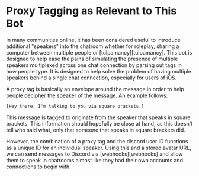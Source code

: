 # Proxy Tagging as Relevant to This Bot

In many communities online, it has been considered useful to introduce
additional "speakers" into the chatroom whether for roleplay, sharing a
computer between multiple people or [tulpamancy][tulpamancy]. This bot is
designed to help ease the pains of simulating the presence of multiple speakers
multiplexed across one chat connection by parsing out tags in how people type.
It is designed to help solve the problem of having multiple speakers behind a
single chat connection, especially for users of iOS.

A proxy tag is basically an envelope around the message in order to help people
decipher the speaker of the message. An example follows:

```
[Hey there, I'm talking to you via square brackets.]
```

This message is tagged to originate from the speaker that speaks in square
brackets. This information should hopefully be close at hand, as this doesn't
tell who said what, only that someone that speaks in square brackets did.

However, the combination of a proxy tag and the discord user ID functions as
a unique ID for an individual speaker. Using this and a stored avatar URL,
we can send messages to Discord via [webhooks][webhooks] and allow them to speak
in chatrooms almost like they had their own accounts and connections to begin
with.
